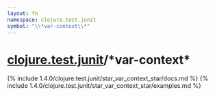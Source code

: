 ```yaml
---
layout: fn
namespace: clojure.test.junit
symbol: "\\*var-context\\*"
---
```


# [clojure.test.junit](../)/\*var-context\*

{% include 1.4.0/clojure.test.junit/star_var_context_star/docs.md %}
{% include 1.4.0/clojure.test.junit/star_var_context_star/examples.md %}


